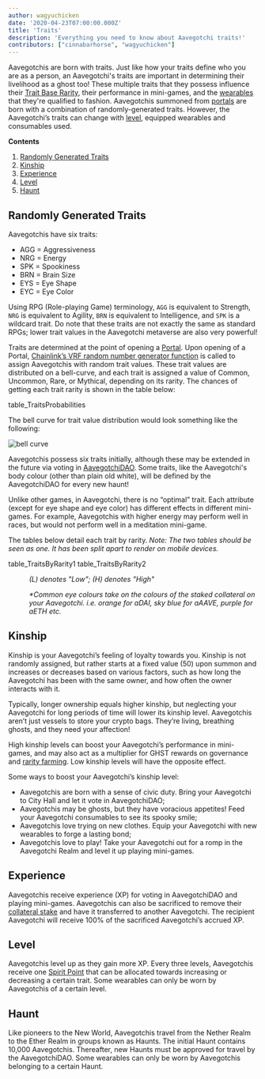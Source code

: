 ```yaml
---
author: wagyuchicken
date: '2020-04-23T07:00:00.000Z'
title: 'Traits'
description: 'Everything you need to know about Aavegotchi traits!'
contributors: ["cinnabarhorse", "wagyuchicken"]
---
```

Aavegotchis are born with traits. Just like how your traits define who you are as a person, an Aavegotchi's traits are important in determining their livelihood as a ghost too! These multiple traits that they possess influence their [Trait Base Rarity](/rarity-farming#base-rarity-score), their performance in mini-games, and the [wearables](/wearables) that they're qualified to fashion. Aavegotchis summoned from [portals](/portals) are born with a combination of randomly-generated traits. However, the Aavegotchi’s traits can change with <a href=#level>level</a>, equipped wearables and consumables used. 

<div class="contentsBox">

**Contents**

<ol>
<li><a href=#randomly-generated-traits>Randomly Generated Traits </a></li>
<li><a href=#kinship>Kinship</a></li>
<li><a href=#experience>Experience</a></li>
<li><a href=#level>Level</a></li>
<li><a href=#haunt>Haunt</a></li>
</ol>

</div>

## Randomly Generated Traits
Aavegotchis have six traits: 

* AGG = Aggressiveness
* NRG = Energy
* SPK = Spookiness
* BRN = Brain Size
* EYS = Eye Shape
* EYC = Eye Color

Using RPG (Role-playing Game) terminology, `AGG` is equivalent to Strength, `NRG` is equivalent to Agility, `BRN` is equivalent to Intelligence, and `SPK` is a wildcard trait. Do note that these traits are not exactly the same as standard RPGs; lower trait values in the Aavegotchi metaverse are also very powerful!

Traits are determined at the point of opening a [Portal](/portal). Upon opening of a Portal, [Chainlink’s VRF random number generator function](https://blog.chain.link/verifiable-random-functions-vrf-random-number-generation-rng-feature/) is called to assign Aavegotchis with random trait values. These trait values are distributed on a bell-curve, and each trait is assigned a value of Common, Uncommon, Rare, or Mythical, depending on its rarity. The chances of getting each trait rarity is shown in the table below:

table_TraitsProbabilities

The bell curve for trait value distribution would look something like the following:

<img class="bodyImage" src="/traits/bell_curve.png" alt = "bell curve">

Aavegotchis possess six traits initially, although these may be extended in the future via voting in [AavegotchiDAO](/dao). Some traits, like the Aavegotchi's body colour (other than plain old white), will be defined by the AavegotchiDAO for every new haunt!

Unlike other games, in Aavegotchi, there is no “optimal” trait. Each attribute (except for eye shape and eye color) has different effects in different mini-games. For example, Aavegotchis with higher energy may perform well in races, but would not perform well in a meditation mini-game. 

The tables below detail each trait by rarity. *Note: The two tables should be seen as one. It has been split apart to render on mobile devices.*

table_TraitsByRarity1
table_TraitsByRarity2
<p style="margin-left: 3.0em"><i> (L) denotes "Low"; (H) denotes "High" </i></p>
<p style="margin-left: 3.0em"><i> *Common eye colours take on the colours of the staked collateral on your Aavegotchi. i.e. orange for aDAI, sky blue for aAAVE, purple for aETH etc. </i></p>

## Kinship
Kinship is your Aavegotchi’s feeling of loyalty towards you. Kinship is not randomly assigned, but rather starts at a fixed value (50) upon summon and increases or decreases based on various factors, such as how long the Aavegotchi has been with the same owner, and how often the owner interacts with it. 

Typically, longer ownership equals higher kinship, but neglecting your Aavegotchi for long periods of time will lower its kinship level. Aavegotchis aren’t just vessels to store your crypto bags. They’re living, breathing ghosts, and they need your affection!

High kinship levels can boost your Aavegotchi’s performance in mini-games, and may also act as a multiplier for GHST rewards on governance and [rarity farming](/rarity-farming). Low kinship levels will have the opposite effect.

Some ways to boost your Aavegotchi’s kinship level:
<ul>
<li>Aavegotchis are born with a sense of civic duty. Bring your Aavegotchi to City Hall and let it vote in AavegotchiDAO;</li>
<li>Aavegotchis may be ghosts, but they have voracious appetites! Feed your Aavegotchi consumables to see its spooky smile;</li>
<li>Aavegotchis love trying on new clothes. Equip your Aavegotchi with new wearables to forge a lasting bond; </li>
<li>Aavegotchis love to play! Take your Aavegotchi out for a romp in the Aavegotchi Realm and level it up playing mini-games. </li>
</ul>

## Experience
Aavegotchis receive experience (XP) for voting in AavegotchiDAO and playing mini-games. Aavegotchis can also be sacrificed to remove their [collateral stake](/atokens) and have it transferred to another Aavegotchi. The recipient Aavegotchi will receive 100% of the sacrificed Aavegotchi’s accrued XP.

## Level
Aavegotchis level up as they gain more XP. Every three levels, Aavegotchis receive one [Spirit Point](/glossary#spirit-point) that can be allocated towards increasing or decreasing a certain trait. Some wearables can only be worn by Aavegotchis of a certain level. 

## Haunt
Like pioneers to the New World, Aavegotchis travel from the Nether Realm to the Ether Realm in groups known as Haunts. The initial Haunt contains 10,000 Aavegotchis. Thereafter, new Haunts must be approved for travel by the AavegotchiDAO. Some wearables can only be worn by Aavegotchis belonging to a certain Haunt.
